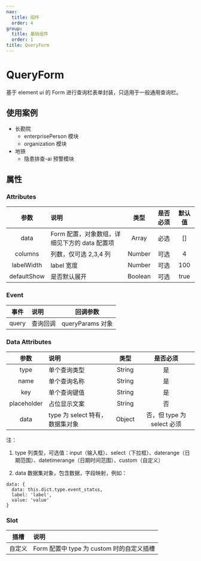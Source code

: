 ```yaml
---
nav:
  title: 组件
  order: 4
group:
  title: 基础组件
  order: 1
title: QueryForm
---
```


# QueryForm

基于 element ui 的 Form 进行查询栏表单封装，只适用于一般通用查询栏。

## 使用案例

- 长勘院
  - enterprisePerson 模块
  - organization 模块
- 地铁
  - 隐患排查-ai 预警模块

## 属性

### Attributes

|    参数     | 说明                                          |  类型   | 是否必须 | 默认值 |
| :---------: | :-------------------------------------------- | :-----: | :------: | :----: |
|    data     | Form 配置，对象数组，详细见下方的 data 配置项 |  Array  |   必选   |   []   |
|   columns   | 列数，仅可选 2,3,4 列                         | Number  |   可选   |   4    |
| labelWidth  | label 宽度                                    | Number  |   可选   |  100   |
| defaultShow | 是否默认展开                                  | Boolean |   可选   |  true  |

### Event

| 事件  | 说明     |     回调参数     |
| :---: | :------- | :--------------: |
| query | 查询回调 | queryParams 对象 |

### Data Attributes

|    参数     | 说明                            |  类型  |          是否必须          |
| :---------: | :------------------------------ | :----: | :------------------------: |
|    type     | 单个查询类型                    | String |             是             |
|    name     | 单个查询名称                    | String |             是             |
|     key     | 单个查询键值                    | String |             是             |
| placeholder | 占位显示文案                    | String |             否             |
|    data     | type 为 select 特有，数据集对象 | Object | 否，但 type 为 select 必须 |

注：

1. type
   列类型，可选值：input（输入框）、select（下拉框）、daterange（日期范围）、datetimerange（日期时间范围）、custom（自定义）

2. data
   数据集对象，包含数据，字段映射，例如：

```
data: {
  data: this.dict.type.event_status,
  label: 'label',
  value: 'value'
}

```

### Slot

|  插槽  | 说明                                      |
| :----: | :---------------------------------------- |
| 自定义 | Form 配置中 type 为 custom 时的自定义插槽 |
